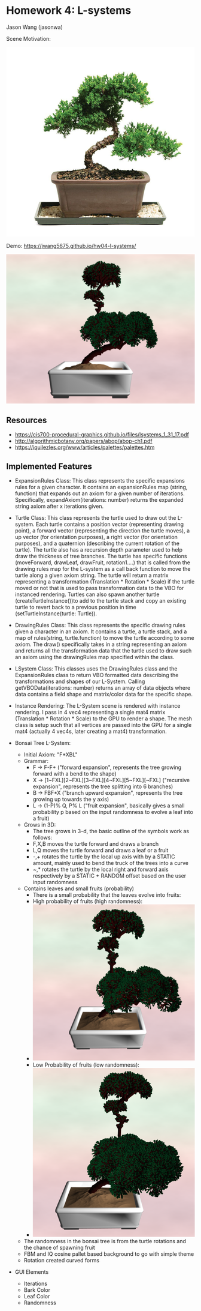 # Homework 4: L-systems

Jason Wang (jasonwa)

Scene Motivation:

![](images/motivation.jpg)

Demo: https://jwang5675.github.io/hw04-l-systems/

![](images/final.png)

## Resources
- https://cis700-procedural-graphics.github.io/files/lsystems_1_31_17.pdf
- http://algorithmicbotany.org/papers/abop/abop-ch1.pdf
- https://iquilezles.org/www/articles/palettes/palettes.htm

## Implemented Features
- ExpansionRules Class: This class represents the specific expansions rules for a given character. It contains an expansionRules map (string, function) that expands out an axiom for a given number of iterations. Specifically, expandAxiom(iterations: number) returns the expanded string axiom after x iterations given.
- Turtle Class: This class represents the turtle used to draw out the L-system. Each turtle contains a position vector (representing drawing point), a forward vector (representing the direction the turtle moves), a up vector (for orientation purposes), a right vector (for orientation purposes), and a quaternion (describing the current rotation of the turtle). The turtle also has a recursion depth parameter used to help draw the thickness of tree branches. The turtle has specific functions (moveForward, drawLeaf, drawFruit, rotation1....) that is called from the drawing rules map for the L-system as a call back function to move the turtle along a given axiom string. The turtle will return a matrix representing a transformation (Translation * Rotation * Scale) if the turtle moved or not that is used to pass transformation data to the VBO for instanced rendering. Turtles can also spawn another turtle (createTurtleInstance())to add to the turtle stack and copy an existing turtle to revert back to a previous position in time (setTurtleInstance(turtle: Turtle)).
- DrawingRules Class: This class represents the specific drawing rules given a character in an axiom. It contains a turtle, a turtle stack, and a map of rules(string, turtle.function) to move the turtle according to some axiom. The draw() specifically takes in a string representing an axiom and returns all the transformation data that the turtle used to draw such an axiom using the drawingRules map specified within the class.
- LSystem Class: This classes uses the DrawingRules class and the ExpansionRules class to return VBO formatted data describing the transformations and shapes of our L-System. Calling getVBOData(iterations: number) returns an array of data objects where data contains a field shape and matrix/color data for the specific shape.

- Instance Rendering: The L-System scene is rendered with instance rendering. I pass in 4 vec4 representing a single mat4 matrix (Translation * Rotation * Scale) to the GPU to render a shape. The mesh class is setup such that all vertices are passed into the GPU for a single mat4 (actually 4 vec4s, later creating a mat4) transformation. 

- Bonsai Tree L-System:
  - Initial Axiom: "F*XBL"
  - Grammar:
    - F -> F-F+ ("forward expansion", represents the tree growing forward with a bend to the shape)
    - X -> [1~FXL][2~FXL][3~FXL][4~FXL][5~FXL][~FXL] ("recursive expansion", represents the tree splitting into 6 branches)
    - B -> FBF*X ("branch upward expansion", represents the tree growing up towards the y axis)
    - L -> (1-P)% Q, P% L ("fruit expansion", basically gives a small probability p based on the input randomness to evolve a leaf into a fruit)
  - Grows in 3D:
    - The tree grows in 3-d, the basic outline of the symbols work as follows:
    - F,X,B moves the turtle forward and draws a branch
    - L,Q moves the turtle forward and draws a leaf or a fruit
    - -,+ rotates the turtle by the local up axis with by a STATIC amount, mainly used to bend the truck of the trees into a curve
    - ~,* rotates the turtle by the local right and forward axis respectively by a STATIC + RANDOM offset based on the user input randomness
  - Contains leaves and small fruits (probability)
    - There is a small probability that the leaves evolve into fruits:
    - High probability of fruits (high randomness):
    - ![](images/highprob.png)
    - Low Probability of fruits (low randomness):
    - ![](images/lowprob.png)
  - The randomness in the bonsai tree is from the turtle rotations and the chance of spawning fruit
  - FBM and IQ cosine pallet based background to go with simple theme
  - Rotation created curved forms

- GUI Elements
  - Iterations
  - Bark Color
  - Leaf Color
  - Randomness
